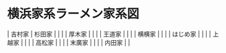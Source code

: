# 横浜家系ラーメン家系図

| 吉村家 | 杉田家 | |
| | 厚木家 | |
| | 王道家 | |
| | 横横家 | |
| | はじめ家 | |
| | 上越家 | |
| | 高松家 | |
| | 末廣家 | |
| | 内田家 | |

